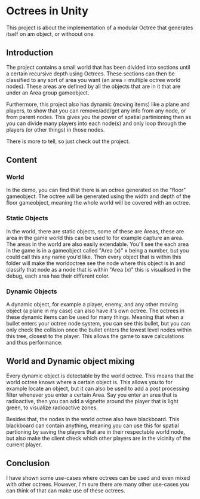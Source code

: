 # Octrees in Unity

This project is about the implementation of a modular Octree that generates itself on am object, or withoout one.

## Introduction

The project contains a small world that has been divided into sections until a certain recursive depth using Octrees.
These sections can then be classified to any sort of area you want (an area = multiple octree world nodes).
These areas are defined by all the objects that are in it that are under an Area group gameobject.

Furthermore, this project also has dynamic (moving items) like a plane and players, to show that you can remove/add/get any info from any node, or from parent nodes.
This gives you the power of spatial partinioning then as you can divide many players into each node(s) and only loop through the players (or other things) in those nodes.

There is more to tell, so just check out the project.

## Content
### World
In the demo, you can find that there is an octree generated on the "floor" gameobject.
The octree will be generated using the width and depth of the floor gameobject, meaning the whole world will be covered with an octree.

### Static Objects
In the world, there are static objects, some of these are Areas, these are area in the game world this can be used to for example capture an area.
The areas in the world are also easily extendable. You'll see the each area in the game is in a gameobject called "Area (x)" x being a number, but you could call this any name you'd like. Then every object that is within this folder will make the worldoctree see the node where this object is in and classify that node as a node that is within "Area (x)" this is visualised in the debug, each area has their different color.

### Dynamic Objects
A dynamic object, for example a player, enemy, and any other moving object (a plane in my case) can also have it's own octree.
The octrees in these dynamic items can be used for many things. Meaning that when a bullet enters your octree node system, you can see this bullet, but you can only check the collision once the bullet enters the lowest level nodes within this tree, closest to the player. This allows the game to save calculations and thus performance.

## World and Dynamic object mixing
Every dynamic object is detectable by the world octree.
This means that the world octree knows where a certain object is.
This allows you to for example locate an object, but it can also be used to add a post processing filter whenever you enter a certain Area.
Say you enter an area that is radioactive, then you can add a vignette around the player that is light green, to visualize radioactive zones.

Besides that, the nodes in the world octree also have blackboard. 
This blackboard can contain anything, meaning you can use this for spatial partioning by saving the players that are in their respectable world node, but also make the client check which other players are in the vicinity of the current player.

## Conclusion
I have shown some use-cases where octrees can be used and even mixed with other octrees.
However, I'm sure there are many other use-cases you can think of that can make use of these octrees.